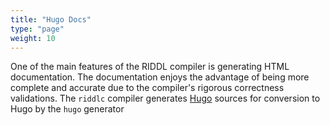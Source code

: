 ```yaml
---
title: "Hugo Docs"
type: "page"
weight: 10
---
```


One of the main features of the RIDDL compiler is generating HTML documentation. The documentation 
enjoys the advantage of being more complete and accurate due to the compiler's rigorous 
correctness validations. The `riddlc` compiler generates [Hugo](https://gohugo.io/documentation/)
sources for conversion to Hugo by the `hugo` generator
